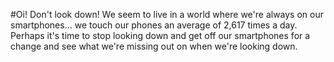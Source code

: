#Oi! Don't look down!
We seem to live in a world where we're always on our smartphones... we touch our phones an average of 2,617 times a day. Perhaps it's time to stop looking down and get off our smartphones for a change and see what we're missing out on when we're looking down.
